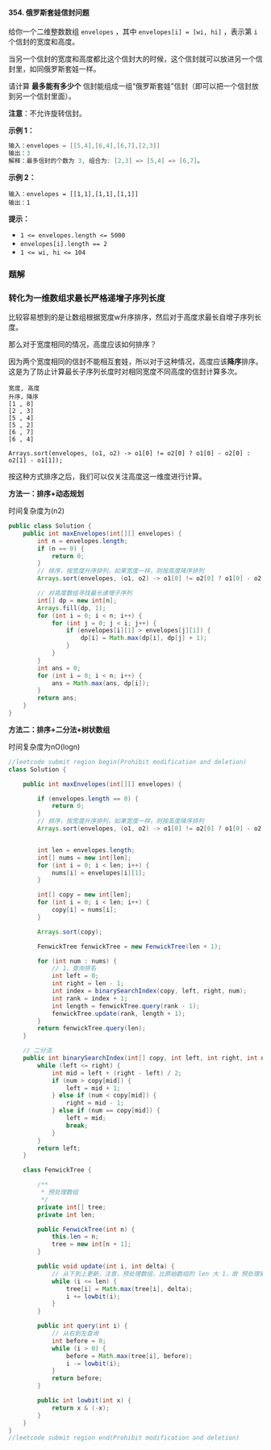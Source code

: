 #### 354. 俄罗斯套娃信封问题

给你一个二维整数数组 `envelopes` ，其中 `envelopes[i] = [wi, hi]` ，表示第 `i` 个信封的宽度和高度。

当另一个信封的宽度和高度都比这个信封大的时候，这个信封就可以放进另一个信封里，如同俄罗斯套娃一样。

请计算 **最多能有多少个** 信封能组成一组“俄罗斯套娃”信封（即可以把一个信封放到另一个信封里面）。

**注意**：不允许旋转信封。

**示例 1：**

```java
输入：envelopes = [[5,4],[6,4],[6,7],[2,3]]
输出：3
解释：最多信封的个数为 3, 组合为: [2,3] => [5,4] => [6,7]。
```

**示例 2：**

```shell
输入：envelopes = [[1,1],[1,1],[1,1]]
输出：1
```

**提示：**

- `1 <= envelopes.length <= 5000`
- `envelopes[i].length == 2`
- `1 <= wi, hi <= 104`

### 题解

### 转化为一维数组求最长严格递增子序列长度

比较容易想到的是让数组根据宽度w升序排序，然后对于高度求最长自增子序列长度。

那么对于宽度相同的情况，高度应该如何排序？

因为两个宽度相同的信封不能相互套娃，所以对于这种情况，高度应该**降序**排序。这是为了防止计算最长子序列长度时对相同宽度不同高度的信封计算多次。

```shell
宽度, 高度
升序，降序
[1 , 8]
[2 , 3]
[5 , 4]
[5 , 2]
[6 , 7]
[6 , 4]
```

```shell
Arrays.sort(envelopes, (o1, o2) -> o1[0] != o2[0] ? o1[0] - o2[0] : o2[1] - o1[1]);
```

按这种方式排序之后，我们可以仅关注高度这一维度进行计算。

**方法一：排序+动态规划**

时间复杂度为(n2)

```java
public class Solution {
    public int maxEnvelopes(int[][] envelopes) {
        int n = envelopes.length;
        if (n == 0) {
            return 0;
        }
        // 排序，按宽度升序排列，如果宽度一样，则按高度降序排列
        Arrays.sort(envelopes, (o1, o2) -> o1[0] != o2[0] ? o1[0] - o2[0] : o2[1] - o1[1]);

        // 对高度数组寻找最长递增子序列
        int[] dp = new int[n];
        Arrays.fill(dp, 1);
        for (int i = 0; i < n; i++) {
            for (int j = 0; j < i; j++) {
                if (envelopes[i][1] > envelopes[j][1]) {
                    dp[i] = Math.max(dp[i], dp[j] + 1);
                }
            }
        }
        int ans = 0;
        for (int i = 0; i < n; i++) {
            ans = Math.max(ans, dp[i]);
        }
        return ans;
    }
}
```

**方法二：排序+二分法+树状数组**

时间复杂度为nO(logn)

```java
//leetcode submit region begin(Prohibit modification and deletion)
class Solution {

    public int maxEnvelopes(int[][] envelopes) {

        if (envelopes.length == 0) {
            return 0;
        }
        // 排序，按宽度升序排列，如果宽度一样，则按高度降序排列
        Arrays.sort(envelopes, (o1, o2) -> o1[0] != o2[0] ? o1[0] - o2[0] : o2[1] - o1[1]);


        int len = envelopes.length;
        int[] nums = new int[len];
        for (int i = 0; i < len; i++) {
            nums[i] = envelopes[i][1];
        }

        int[] copy = new int[len];
        for (int i = 0; i < len; i++) {
            copy[i] = nums[i];
        }

        Arrays.sort(copy);

        FenwickTree fenwickTree = new FenwickTree(len + 1);

        for (int num : nums) {
            // 1、查询排名
            int left = 0;
            int right = len - 1;
            int index = binarySearchIndex(copy, left, right, num);
            int rank = index + 1;
            int length = fenwickTree.query(rank - 1);
            fenwickTree.update(rank, length + 1);
        }
        return fenwickTree.query(len);
    }

    // 二分法
    public int binarySearchIndex(int[] copy, int left, int right, int num) {
        while (left <= right) {
            int mid = left + (right - left) / 2;
            if (num > copy[mid]) {
                left = mid + 1;
            } else if (num < copy[mid]) {
                right = mid - 1;
            } else if (num == copy[mid]) {
                left = mid;
                break;
            }
        }
        return left;
    }

    class FenwickTree {

        /**
         * 预处理数组
         */
        private int[] tree;
        private int len;

        public FenwickTree(int n) {
            this.len = n;
            tree = new int[n + 1];
        }

        public void update(int i, int delta) {
            // 从下到上更新，注意，预处理数组，比原始数组的 len 大 1，故 预处理索引的最大值为 len
            while (i <= len) {
                tree[i] = Math.max(tree[i], delta);
                i += lowbit(i);
            }
        }

        public int query(int i) {
            // 从右到左查询
            int before = 0;
            while (i > 0) {
                before = Math.max(tree[i], before);
                i -= lowbit(i);
            }
            return before;
        }

        public int lowbit(int x) {
            return x & (-x);
        }
    }
}
//leetcode submit region end(Prohibit modification and deletion)
```

